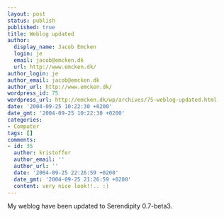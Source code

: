 ```yaml
---
layout: post
status: publish
published: true
title: Weblog updated
author:
  display_name: Jacob Emcken
  login: je
  email: jacob@emcken.dk
  url: http://www.emcken.dk/
author_login: je
author_email: jacob@emcken.dk
author_url: http://www.emcken.dk/
wordpress_id: 75
wordpress_url: http://emcken.dk/wp/archives/75-weblog-updated.html
date: '2004-09-25 10:22:30 +0200'
date_gmt: '2004-09-25 10:22:30 +0200'
categories:
- Computer
tags: []
comments:
- id: 35
  author: kristoffer
  author_email: ''
  author_url: ''
  date: '2004-09-25 22:26:59 +0200'
  date_gmt: '2004-09-25 21:26:59 +0200'
  content: very nice look!!.. :)
---
```

My weblog have been updated to Serendipity 0.7-beta3.

